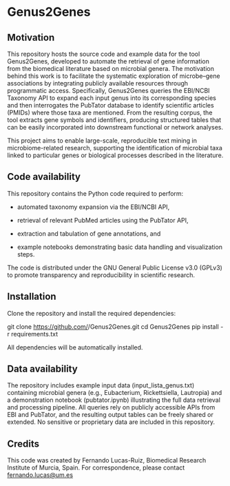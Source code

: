 # Genus2Genes

## Motivation

This repository hosts the source code and example data for the tool Genus2Genes, developed to automate the retrieval of gene information from the biomedical literature based on microbial genera.
The motivation behind this work is to facilitate the systematic exploration of microbe–gene associations by integrating publicly available resources through programmatic access. Specifically, Genus2Genes queries the EBI/NCBI Taxonomy API to expand each input genus into its corresponding species and then interrogates the PubTator database to identify scientific articles (PMIDs) where those taxa are mentioned. From the resulting corpus, the tool extracts gene symbols and identifiers, producing structured tables that can be easily incorporated into downstream functional or network analyses.

This project aims to enable large-scale, reproducible text mining in microbiome-related research, supporting the identification of microbial taxa linked to particular genes or biological processes described in the literature.

## Code availability

This repository contains the Python code required to perform:

- automated taxonomy expansion via the EBI/NCBI API,

- retrieval of relevant PubMed articles using the PubTator API,

- extraction and tabulation of gene annotations, and

- example notebooks demonstrating basic data handling and visualization steps.

The code is distributed under the GNU General Public License v3.0 (GPLv3) to promote transparency and reproducibility in scientific research.

## Installation

Clone the repository and install the required dependencies:

git clone https://github.com/<your-user>/Genus2Genes.git
cd Genus2Genes
pip install -r requirements.txt

All dependencies will be automatically installed.

## Data availability

The repository includes example input data (input_lista_genus.txt) containing microbial genera (e.g., Eubacterium, Rickettsiella, Lautropia) and a demonstration notebook (pubtator.ipynb) illustrating the full data retrieval and processing pipeline.
All queries rely on publicly accessible APIs from EBI and PubTator, and the resulting output tables can be freely shared or extended. No sensitive or proprietary data are included in this repository.

## Credits

This code was created by Fernando Lucas-Ruiz, Biomedical Research Institute of Murcia, Spain.
For correspondence, please contact fernando.lucas@um.es
